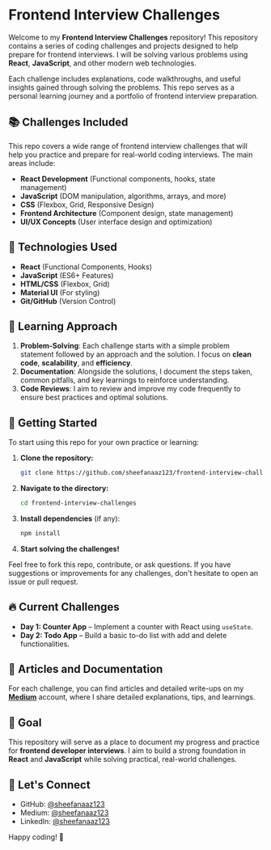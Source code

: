 # Frontend Interview Challenges

Welcome to my **Frontend Interview Challenges** repository! This repository contains a series of coding challenges and projects designed to help prepare for frontend interviews. I will be solving various problems using **React**, **JavaScript**, and other modern web technologies.

Each challenge includes explanations, code walkthroughs, and useful insights gained through solving the problems. This repo serves as a personal learning journey and a portfolio of frontend interview preparation.

## 📚 Challenges Included

This repo covers a wide range of frontend interview challenges that will help you practice and prepare for real-world coding interviews. The main areas include:

- **React Development** (Functional components, hooks, state management)
- **JavaScript** (DOM manipulation, algorithms, arrays, and more)
- **CSS** (Flexbox, Grid, Responsive Design)
- **Frontend Architecture** (Component design, state management)
- **UI/UX Concepts** (User interface design and optimization)

## 🚀 Technologies Used

- **React** (Functional Components, Hooks)
- **JavaScript** (ES6+ Features)
- **HTML/CSS** (Flexbox, Grid)
- **Material UI** (For styling)
- **Git/GitHub** (Version Control)

## 🧠 Learning Approach

1. **Problem-Solving**: Each challenge starts with a simple problem statement followed by an approach and the solution. I focus on **clean code**, **scalability**, and **efficiency**.
2. **Documentation**: Alongside the solutions, I document the steps taken, common pitfalls, and key learnings to reinforce understanding.
3. **Code Reviews**: I aim to review and improve my code frequently to ensure best practices and optimal solutions.

## 📄 Getting Started

To start using this repo for your own practice or learning:

1. **Clone the repository:**
   ```bash
   git clone https://github.com/sheefanaaz123/frontend-interview-challenges.git
   ```
2. **Navigate to the directory:**
   ```bash
   cd frontend-interview-challenges
   ```
3. **Install dependencies** (if any):
   ```bash
   npm install
   ```

4. **Start solving the challenges!**

Feel free to fork this repo, contribute, or ask questions. If you have suggestions or improvements for any challenges, don't hesitate to open an issue or pull request.

## 🔥 Current Challenges

- **Day 1: Counter App** – Implement a counter with React using `useState`.
- **Day 2: Todo App** – Build a basic to-do list with add and delete functionalities.

## 📝 Articles and Documentation

For each challenge, you can find articles and detailed write-ups on my **[Medium](https://medium.com/@sheefanaaz123)** account, where I share detailed explanations, tips, and learnings.

## 🎯 Goal

This repository will serve as a place to document my progress and practice for **frontend developer interviews**. I aim to build a strong foundation in **React** and **JavaScript** while solving practical, real-world challenges.

## 🚀 Let's Connect

- GitHub: [@sheefanaaz123](https://github.com/sheefanaaz123)
- Medium: [@sheefanaaz123](https://medium.com/@sheefanaaz123)
- LinkedIn: [@sheefanaaz123](https://www.linkedin.com/in/sheefanaaz123)

Happy coding! 🎉

